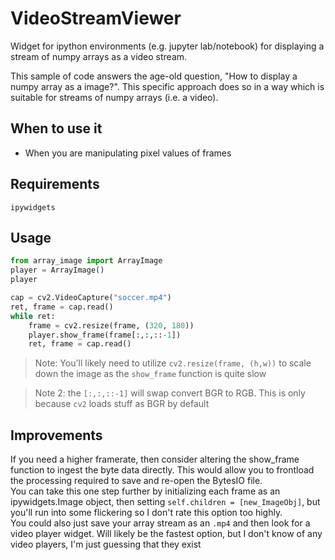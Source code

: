 # VideoStreamViewer
Widget for ipython environments (e.g. jupyter lab/notebook) for displaying a stream of numpy arrays as a video stream.

This sample of code answers the age-old question, "How to display a numpy array as a image?".
This specific approach does so in a way which is suitable for streams of numpy arrays (i.e. a video).

## When to use it
* When you are manipulating pixel values of frames

## Requirements
`ipywidgets`

## Usage
```python
from array_image import ArrayImage
player = ArrayImage()
player
```
```python
cap = cv2.VideoCapture("soccer.mp4")
ret, frame = cap.read()
while ret:
    frame = cv2.resize(frame, (320, 180))
    player.show_frame(frame[:,:,::-1])
    ret, frame = cap.read()
```
> Note: You'll likely need to utilize `cv2.resize(frame, (h,w))` to scale down the image as the `show_frame` function is quite slow

> Note 2: the `[:,:,::-1]` will swap convert BGR to RGB. This is only because `cv2` loads stuff as BGR by default

## Improvements
If you need a higher framerate, then consider altering the show_frame function to ingest the byte data directly. This would allow you to frontload the processing required to save and re-open the BytesIO file.<br>
You can take this one step further by initializing each frame as an ipywidgets.Image object, then setting `self.children = [new_ImageObj]`, but you'll run into some flickering so I don't rate this option too highly.<br>
You could also just save your array stream as an `.mp4` and then look for a video player widget. Will likely be the fastest option, but I don't know of any video players, I'm just guessing that they exist
